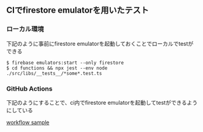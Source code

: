 ## CIでfirestore emulatorを用いたテスト

### ローカル環境

下記のように事前にfirestore emulatorを起動しておくことでローカルでtestができる
 
```
$ firebase emulators:start --only firestore
$ cd functions && npx jest --env node ./src/libs/__tests__/*some*.test.ts
```

### GitHub Actions

下記のようにすることで、ci内でfirestore emulatorを起動してtestができるようにしている

[workflow sample](/.github/workflows/tests-for-functions.yml#L29-L52)
